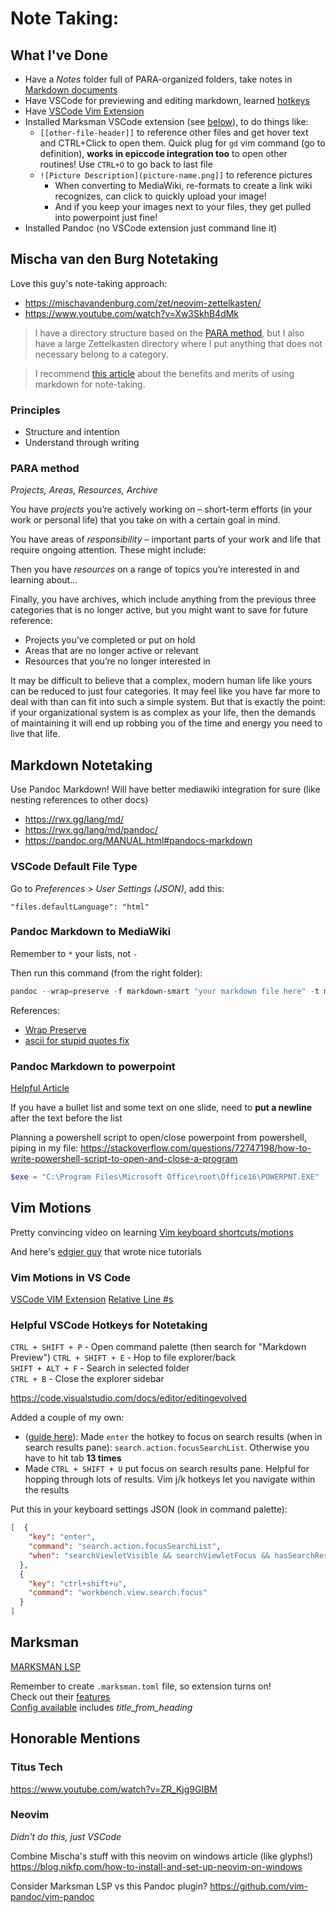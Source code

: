 # Note Taking:

## What I've Done
- Have a *Notes* folder full of PARA-organized folders, take notes in [Markdown documents](#markdown-notetaking)
- Have VSCode for previewing and editing markdown, learned [hotkeys](#helpful-vscode-hotkeys-for-notetaking)
- Have [VSCode Vim Extension](#vim-motions-in-vs-code)
- Installed Marksman VSCode extension (see [below](#marksman)), to do things like:
  - `[[other-file-header]]` to reference other files and get hover text and CTRL+Click to open them. Quick plug for `gd` vim command (go to definition), **works in epiccode integration too** to open other routines! Use `CTRL+O` to go back to last file
  - `![Picture Description](picture-name.png]]` to reference pictures
    - When converting to MediaWiki, re-formats to create a link wiki recognizes, can click to quickly upload your image!
    - And if you keep your images next to your files, they get pulled into powerpoint just fine!
- Installed Pandoc (no VSCode extension just command line it)

## Mischa van den Burg Notetaking
Love this guy's note-taking approach:
- https://mischavandenburg.com/zet/neovim-zettelkasten/  
- https://www.youtube.com/watch?v=Xw3SkhB4dMk

> I have a directory structure based on the [PARA method](https://fortelabs.com/blog/para/), but I also have a large Zettelkasten directory where I put anything that does not necessary belong to a category.

> I recommend [this article](https://rwx.gg/lang/md/) about the benefits and merits of using markdown for note-taking.

### Principles
- Structure and intention
- Understand through writing

### PARA method
*Projects, Areas, Resources, Archive*

You have *projects* you’re actively working on – short-term efforts (in your work or personal life) that you take on with a certain goal in mind.

You have areas of *responsibility* – important parts of your work and life that require ongoing attention. These might include:

Then you have *resources* on a range of topics you’re interested in and learning about...

Finally, you have archives, which include anything from the previous three categories that is no longer active, but you might want to save for future reference:
- Projects you’ve completed or put on hold
- Areas that are no longer active or relevant
- Resources that you’re no longer interested in

It may be difficult to believe that a complex, modern human life like yours can be reduced to just four categories. It may feel like you have far more to deal with than can fit into such a simple system.
But that is exactly the point: if your organizational system is as complex as your life, then the demands of maintaining it will end up robbing you of the time and energy you need to live that life.

## Markdown Notetaking
Use Pandoc Markdown! Will have better mediawiki integration for sure (like nesting references to other docs)
- https://rwx.gg/lang/md/
- https://rwx.gg/lang/md/pandoc/
- https://pandoc.org/MANUAL.html#pandocs-markdown

### VSCode Default File Type
Go to *Preferences* > *User Settings (JSON)*, add this:
```
"files.defaultLanguage": "html"
```

### Pandoc Markdown to MediaWiki
Remember to `*` your lists, not `-`

Then run this command (from the right folder):
```powershell
pandoc --wrap=preserve -f markdown-smart "your markdown file here" -t mediawiki --ascii
```

References:
- [Wrap Preserve](https://stackoverflow.com/questions/63350182/pandoc-not-generating-new-lines-in-markdown-with-latex)
- [ascii for stupid quotes fix](https://github.com/jgm/pandoc/issues/7666)

### Pandoc Markdown to powerpoint
[Helpful Article](https://stymied.medium.com/what-slides-from-markdown-5239ed31e7ac)

If you have a bullet list and some text on one slide, need to **put a newline** after the text before the list

Planning a powershell script to open/close powerpoint from powershell, piping in my file:
<https://stackoverflow.com/questions/72747198/how-to-write-powershell-script-to-open-and-close-a-program>

```powershell
$exe = "C:\Program Files\Microsoft Office\root\Office16\POWERPNT.EXE"
```

## Vim Motions
Pretty convincing video on learning [Vim keyboard shortcuts/motions](https://youtu.be/sqm4-B07LsE?si=1Mc1AEm8Rrc1DFw5)

And here's [edgier guy](https://www.youtube.com/watch?v=X6AR2RMB5tE&list=PLm323Lc7iSW_wuxqmKx_xxNtJC_hJbQ7R) that wrote nice tutorials

### Vim Motions in VS Code
[VSCode VIM Extension](https://github.com/VSCodeVim/Vim/blob/HEAD/ROADMAP.md)
[Relative Line #s](https://stackoverflow.com/questions/4967217/relative-line-numbers-in-visual-studio)

### Helpful VSCode Hotkeys for Notetaking
`CTRL + SHIFT + P` - Open command palette (then search for "Markdown Preview")
`CTRL + SHIFT + E` - Hop to file explorer/back\
`SHIFT + ALT + F` - Search in selected folder\
`CTRL + B` - Close the explorer sidebar

https://code.visualstudio.com/docs/editor/editingevolved

Added a couple of my own:
- ([guide here](https://medium.com/vs-code-keybindings/keyboardizing-the-search-view-ac6026acea5b)): Made `enter` the hotkey to focus on search results (when in search results pane): `search.action.focusSearchList`. Otherwise you have to hit tab **13 times**
- Made `CTRL + SHIFT + U` put focus on search results pane. Helpful for hopping through lots of results. Vim j/k hotkeys let you navigate within the results

Put this in your keyboard settings JSON (look in command palette):
```json
[  {
    "key": "enter",
    "command": "search.action.focusSearchList",
    "when": "searchViewletVisible && searchViewletFocus && hasSearchResult && !matchFocus"
  },
  {
    "key": "ctrl+shift+u",
    "command": "workbench.view.search.focus"
  }
]
```

## Marksman
[MARKSMAN LSP](https://github.com/artempyanykh/marksman-vscode)

Remember to create `.marksman.toml` file, so extension turns on!  
Check out their [features](https://github.com/artempyanykh/marksman/blob/main/docs/features.md#workspace-folders-project-roots-and-single-file-mode)  
[Config available](https://github.com/artempyanykh/marksman/blob/main/Tests/default.marksman.toml) includes *title_from_heading*

## Honorable Mentions

### Titus Tech
https://www.youtube.com/watch?v=ZR_Kjg9GIBM

### Neovim
*Didn't do this, just VSCode*

Combine Mischa's stuff with this neovim on windows article (like glyphs!)
https://blog.nikfp.com/how-to-install-and-set-up-neovim-on-windows

Consider Marksman LSP vs this Pandoc plugin?
https://github.com/vim-pandoc/vim-pandoc
